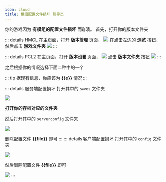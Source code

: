 ```yaml
---
icon: cloud
title: 模组配置文件损坏 引导页
---
```


<!--suppress HtmlUnknownTarget -->
<script setup>import {onMounted, ref} from "vue"; 

const file = ref('');
const server = ref(false);
const e = ref('');
function getUrlParams() {
  const params = new URLSearchParams(window.location.search);
  file.value = params.get('file') || '';
  server.value = params.get('server') === 'true';
if(server.value){
    e.value="服务端配置文件损坏（第一种）";
}else {
    e.value="客户端配置文件损坏（第二种）";
}
}

onMounted(() => {
  getUrlParams();
});
</script>
你的游戏因为 **有模组的配置文件损坏** 而崩溃。
首先，打开你的版本文件夹

::: details HMCL
在主页面，打开 **版本管理** 页面，
<img src="/assets/image/HMCL/版本管理.png">
在点击左边的 **浏览** 按钮，然后点击 **游戏文件夹**
<img src="/assets/image/HMCL/游戏文件夹.png">
:::

::: details PCL2
在主页面，打开 **版本设置** 页面，
<img src="/assets/image/PCL2/版本特定设置.png">
点击 **版本文件夹** 按钮
<img src="/assets/image/PCL2/版本文件夹.png">
:::

之后根据你的情况选择下面二种中的一个

::: tip
据现有信息，你应该为 **{{e}}** 情况
:::

::: details 服务端配置损坏
打开其中的 `saves` 文件夹

<img src="/assets/image/Saves文件夹.png">

**打开你的存档对应的文件夹**

然后打开其中的 `serverconfig` 文件夹

<img src="/assets/image/ServerConfig文件夹.png">

删除配置文件 **{{file}}** 即可
:::
::: details 客户端配置损坏
打开其中的 `config` 文件夹

<img src="/assets/image/Config文件夹.png">

然后删除配置文件 **{{file}}** 即可

<img src="/assets/image/HMCL/打开配置文件夹.png">
:::